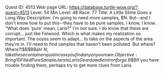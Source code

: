Quest ID: 4513
Web page URL: https://database.turtle-wow.org/?quest=4513
Level: 54
Min Level: 48
Race: 77
Title: A Little Slime Goes a Long Way
Description: I'm going to need more samples, $N. But--and I don't know how to put this--they have to be pure samples. I know, I know. "What does 'pure' mean, Laris?" I'm not sure. I do know that these are corrupt... just like Felwood. Which is what makes my realization so important. The oozes seem to adapt... to take on the aspects of the area they're in. I'll need to find samples that haven't been polluted. But where? Where?!$B$BBah! $N, take these containers just in case you find any on your own.
Objective: Bring 10 Filled Pure Sample Jars to Laris Geardawdle in Ironforge.$B$BIf you have trouble finding them, perhaps try to get more clues from Laris.
